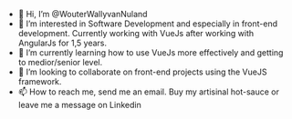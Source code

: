 - 👋 Hi, I’m @WouterWallyvanNuland
- 👀 I’m interested in Software Development and especially in front-end development. Currently working with VueJs after working with AngularJs for 1,5 years.
- 🌱 I’m currently learning how to use VueJs more effectively and getting to medior/senior level.
- 💞️ I’m looking to collaborate on front-end projects using the VueJS framework.
- 📫 How to reach me, send me an email. Buy my artisinal hot-sauce or leave me a message on Linkedin

<!---
WouterWallyvanNuland/WouterWallyvanNuland is a ✨ special ✨ repository because its `README.md` (this file) appears on your GitHub profile.
You can click the Preview link to take a look at your changes.
--->
